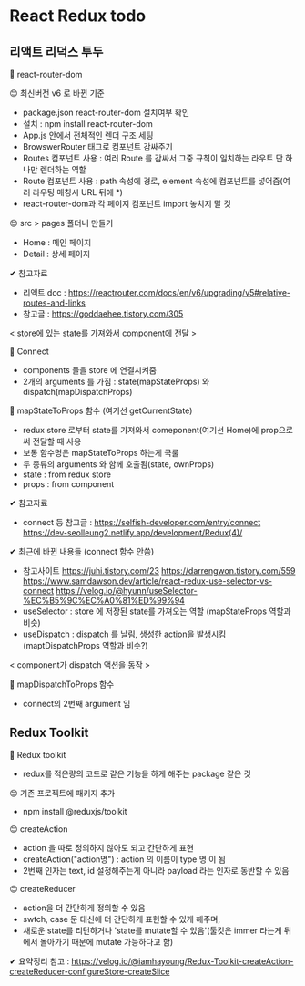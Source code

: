 # React Redux todo

## 리액트 리덕스 투두

📌 react-router-dom 

😊 최신버전 v6 로 바뀐 기준
  - package.json react-router-dom 설치여부 확인
  - 설치 : npm install react-router-dom
  - App.js 안에서 전체적인 렌더 구조 세팅
  - BrowswerRouter 태그로 컴포넌트 감싸주기
  - Routes 컴포넌트 사용 : 여러 Route 를 감싸서 그중 규칙이 일치하는 라우트 단 하나만 렌더하는 역할
  - Route 컴포넌트 사용 : path 속성에 경로, element 속성에 컴포넌트를 넣어줌(여러 라우팅 매칭시 URL 뒤에 *)
  - react-router-dom과 각 페이지 컴포넌트 import 놓치지 말 것

😊 src > pages 폴더내 만들기
  - Home : 메인 페이지
  - Detail : 상세 페이지

✔ 참고자료
  - 리액트 doc : https://reactrouter.com/docs/en/v6/upgrading/v5#relative-routes-and-links
  - 참고글 : https://goddaehee.tistory.com/305


< store에 있는 state를 가져와서 component에 전달 >

📌 Connect
  - components 들을 store 에 연결시켜줌
  - 2개의 arguments 를 가짐 : state(mapStateProps) 와 dispatch(mapDispatchProps)

📌 mapStateToProps 함수 (여기선 getCurrentState)
  - redux store 로부터 state를 가져와서 comeponent(여기선 Home)에 prop으로써 전달할 때 사용
  - 보통 함수명은 mapStateToProps 하는게 국룰
  - 두 종류의 arguments 와 함께 호출됨(state, ownProps)
  - state : from redux store
  - props : from component

✔ 참고자료
  - connect 등 참고글 : https://selfish-developer.com/entry/connect  https://dev-seolleung2.netlify.app/development/Redux(4)/

✔ 최근에 바뀐 내용들 (connect 함수 안씀)
  - 참고사이트 https://juhi.tistory.com/23  https://darrengwon.tistory.com/559 https://www.samdawson.dev/article/react-redux-use-selector-vs-connect  https://velog.io/@hyunn/useSelector-%EC%B5%9C%EC%A0%81%ED%99%94
  - useSelector : store 에 저장된 state를 가져오는 역할 (mapStateProps 역할과 비슷)
  - useDispatch : dispatch 를 날림, 생성한 action을 발생시킴 (maptDispatchProps 역할과 비슷?)

< component가 dispatch 액션을 동작 >

📌 mapDispatchToProps 함수
  - connect의 2번째 argument 임


## Redux Toolkit

📌 Redux toolkit
  - redux를 적은량의 코드로 같은 기능을 하게 해주는 package 같은 것

😊 기존 프로젝트에 패키지 추가
  - npm install @reduxjs/toolkit

😊 createAction
  - action 을 따로 정의하지 않아도 되고 간단하게 표현
  - createAction("action명") : action 의 이름이 type 명 이 됨
  - 2번째 인자는 text, id 설정해주는게 아니라 payload 라는 인자로 동반할 수 있음 

😊 createReducer
  - action을 더 간단하게 정의할 수 있음
  - swtch, case 문 대신에 더 간단하게 표현할 수 있게 해주며,
  - 새로운 state를 리턴하거나 'state를 mutate할 수 있음'(툴킷은 immer 라는게 뒤에서 돌아가기 때문에 mutate 가능하다고 함)

✔ 요약정리 참고 : https://velog.io/@iamhayoung/Redux-Toolkit-createAction-createReducer-configureStore-createSlice

